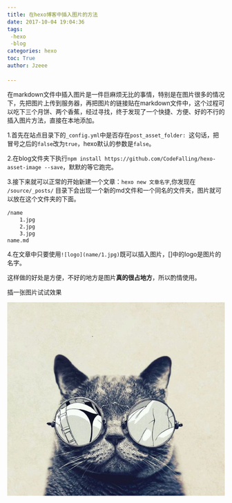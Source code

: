 ```yaml
---
title: 在hexo博客中插入图片的方法
date: 2017-10-04 19:04:36
tags: 
 -hexo
 -blog
categories: hexo
toc: True
author: Jzeee

---
```

  在markdown文件中插入图片是一件巨麻烦无比的事情，特别是在图片很多的情况下，先把图片上传到服务器，再把图片的链接贴在markdown文件中，这个过程可以吃下三个月饼、两个香蕉，经过寻找，终于发现了一个快捷、方便、好的不行的插入图片方法，直接在本地添加。

<!--more-->

1.首先在站点目录下的`_config.yml`中是否存在`post_asset_folder: `这句话，把冒号之后的`false`改为`true`，hexo默认的参数是`false`。

2.在blog文件夹下执行`npm install https://github.com/CodeFalling/hexo-asset-image --save`，默默的等它跑完。

3.接下来就可以正常的开始新建一个文章：`hexo new 文章名字`,你发现在    `/source/_posts/` 目录下会出现一个新的md文件和一个同名的文件夹，图片就可以放在这个文件夹的下面。
```
/name
    1.jpg
    2.jpg
    3.jpg
name.md
```

4.在文章中只要使用`![logo](name/1.jpg)`既可以插入图片，[]中的logo是图片的名字。


这样做的好处是方便，不好的地方是图片**真的很占地方**，所以酌情使用。

插一张图片试试效果

![](在hexo博客中插入图片的方法/1.jpg)